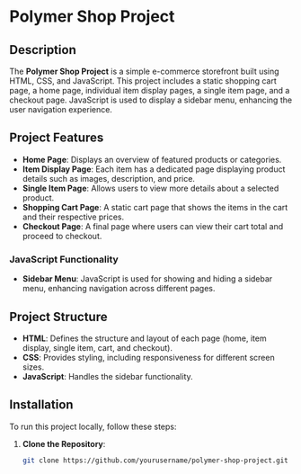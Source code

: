 # Polymer Shop Project

## Description
The **Polymer Shop Project** is a simple e-commerce storefront built using HTML, CSS, and JavaScript. This project includes a static shopping cart page, a home page, individual item display pages, a single item page, and a checkout page. JavaScript is used to display a sidebar menu, enhancing the user navigation experience.

## Project Features
- **Home Page**: Displays an overview of featured products or categories.
- **Item Display Page**: Each item has a dedicated page displaying product details such as images, description, and price.
- **Single Item Page**: Allows users to view more details about a selected product.
- **Shopping Cart Page**: A static cart page that shows the items in the cart and their respective prices.
- **Checkout Page**: A final page where users can view their cart total and proceed to checkout.

### JavaScript Functionality
- **Sidebar Menu**: JavaScript is used for showing and hiding a sidebar menu, enhancing navigation across different pages.

## Project Structure
- **HTML**: Defines the structure and layout of each page (home, item display, single item, cart, and checkout).
- **CSS**: Provides styling, including responsiveness for different screen sizes.
- **JavaScript**: Handles the sidebar functionality.

## Installation
To run this project locally, follow these steps:

1. **Clone the Repository**:
   ```bash
   git clone https://github.com/yourusername/polymer-shop-project.git
